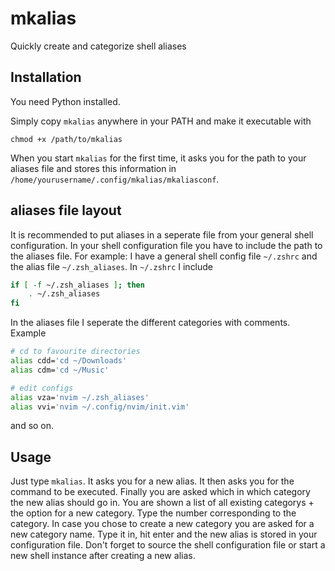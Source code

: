 # mkalias
Quickly create and categorize shell aliases

## Installation
You need Python installed.

Simply copy `mkalias` anywhere in your PATH and make it executable with 

	chmod +x /path/to/mkalias

When you start `mkalias` for the first time, it asks you for the path to your aliases file and stores this information in `/home/yourusername/.config/mkalias/mkaliasconf`. 

## aliases file layout
It is recommended to put aliases in a seperate file from your general shell configuration. In your shell configuration file you have to include the path to the aliases file. 
For example: I have a general shell config file `~/.zshrc` and the alias file `~/.zsh_aliases`. In `~/.zshrc` I include

```bash
if [ -f ~/.zsh_aliases ]; then
    . ~/.zsh_aliases
fi
```

In the aliases file I seperate the different categories with comments. Example

```bash
# cd to favourite directories
alias cdd='cd ~/Downloads'
alias cdm='cd ~/Music'

# edit configs
alias vza='nvim ~/.zsh_aliases'
alias vvi='nvim ~/.config/nvim/init.vim'
```
and so on.

## Usage
Just type `mkalias`. It asks you for a new alias. It then asks you for the command to be executed. Finally you are asked which in which category the new alias should go in. You are shown a list of all existing categorys + the option for a new category. Type the number corresponding to the category. In case you chose to create a new category you are asked for a new category name. Type it in, hit enter and the new alias is stored in your configuration file. Don't forget to source the shell configuration file or start a new shell instance after creating a new alias.


